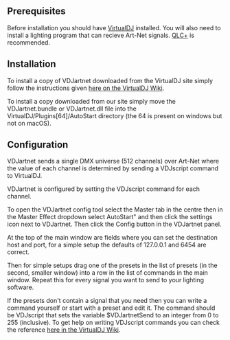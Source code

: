 Prerequisites
-------------
Before installation you should have [VirtualDJ](https://virtualdj.com) installed. You will also need to install a lighting program that can recieve Art-Net signals. [QLC+](http://qlcplus.org) is recommended.

Installation
------------
To install a copy of VDJartnet downloaded from the VirtualDJ site simply follow the instructions given [here on the VirtualDJ Wiki](https://www.virtualdj.com/wiki/Install%20VirtualDJ%208%20Addon.html).

To install a copy downloaded from our site simply move the VDJartnet.bundle or VDJartnet.dll file into the VirtualDJ/Plugins[64]/AutoStart directory (the 64 is present on windows but not on macOS).

Configuration
-------------
VDJartnet sends a single DMX universe (512 channels) over Art-Net where the value of each channel is determined by sending a VDJscript command to VirtualDJ.

VDJartnet is configured by setting the VDJscript command for each channel.

To open the VDJartnet config tool select the Master tab in the centre then in the Master Effect dropdown select AutoStart" and then click the settings icon next to VDJartnet. Then click the Config button in the VDJartnet panel.

At the top of the main window are fields where you can set the destination host and port, for a simple setup the defaults of 127.0.0.1 and 6454 are correct.

Then for simple setups drag one of the presets in the list of presets (in the second, smaller window) into a row in the list of commands in the main window. Repeat this for every signal you want to send to your lighting software.

If the presets don't contain a signal that you need then you can write a command yourself or start with a preset and edit it. The command should be VDJscript that sets the variable $VDJartnetSend to an integer from 0 to 255 (inclusive). To get help on writing VDJscript commands you can check the reference [here in the VirtualDJ Wiki](https://www.virtualdj.com/wiki/VDJ8script.html).

